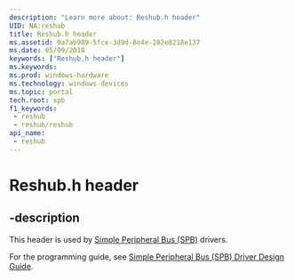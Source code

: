 ```yaml
---
description: "Learn more about: Reshub.h header"
UID: NA:reshub
title: Reshub.h header
ms.assetid: 9a7ab989-5fce-3d9d-8e4e-202e0218e137
ms.date: 05/09/2018
keywords: ["Reshub.h header"]
ms.keywords: 
ms.prod: windows-hardware
ms.technology: windows-devices
ms.topic: portal
tech.root: spb
f1_keywords:
 - reshub
 - reshub/reshub
api_name:
 - reshub
---
```


# Reshub.h header

## -description

This header is used by [Simple Peripheral Bus (SPB)](../_spb/index.md) drivers.

For the programming guide, see [Simple Peripheral Bus (SPB) Driver Design Guide](/windows-hardware/drivers/spb/).

